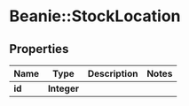 # Beanie::StockLocation

## Properties
Name | Type | Description | Notes
------------ | ------------- | ------------- | -------------
**id** | **Integer** |  | 


